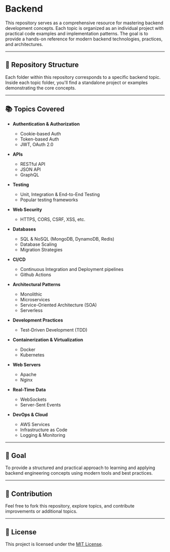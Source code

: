 # Backend

This repository serves as a comprehensive resource for mastering backend development concepts. Each topic is organized as an individual project with practical code examples and implementation patterns. The goal is to provide a hands-on reference for modern backend technologies, practices, and architectures.

---

## 📂 Repository Structure

Each folder within this repository corresponds to a specific backend topic. Inside each topic folder, you'll find a standalone project or examples demonstrating the core concepts.

---

## 📚 Topics Covered

- **Authentication & Authorization**
  - Cookie-based Auth
  - Token-based Auth
  - JWT, OAuth 2.0

- **APIs**
  - RESTful API
  - JSON API
  - GraphQL

- **Testing**
  - Unit, Integration & End-to-End Testing
  - Popular testing frameworks

- **Web Security**
  - HTTPS, CORS, CSRF, XSS, etc.

- **Databases**
  - SQL & NoSQL (MongoDB, DynamoDB, Redis)
  - Database Scaling
  - Migration Strategies

- **CI/CD**
  - Continuous Integration and Deployment pipelines
  - Github Actions

- **Architectural Patterns**
  - Monolithic
  - Microservices
  - Service-Oriented Architecture (SOA)
  - Serverless

- **Development Practices**
  - Test-Driven Development (TDD)

- **Containerization & Virtualization**
  - Docker
  - Kubernetes

- **Web Servers**
  - Apache
  - Nginx

- **Real-Time Data**
  - WebSockets
  - Server-Sent Events

- **DevOps & Cloud**
  - AWS Services
  - Infrastructure as Code
  - Logging & Monitoring

---

## 🧠 Goal

To provide a structured and practical approach to learning and applying backend engineering concepts using modern tools and best practices.

---

## 📌 Contribution

Feel free to fork this repository, explore topics, and contribute improvements or additional topics.

---

## 📜 License

This project is licensed under the [MIT License](LICENSE).

